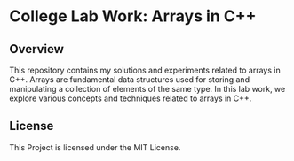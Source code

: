 # College Lab Work: Arrays in C++

## Overview
This repository contains my solutions and experiments related to arrays in C++. Arrays are fundamental data structures used for storing and manipulating a collection of elements of the same type. In this lab work, we explore various concepts and techniques related to arrays in C++.

## License
This Project is licensed under the MIT License.
